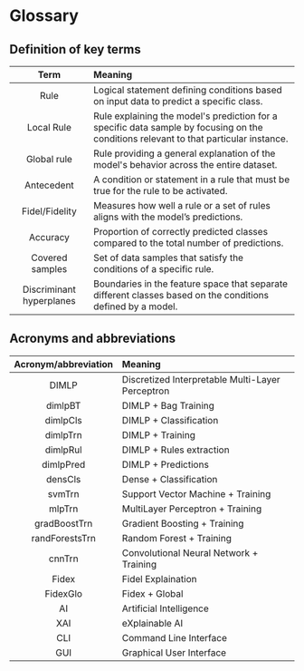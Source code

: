 # Glossary

## Definition of key terms

|  **Term**                      | **Meaning**                                                                              |
|:------------------------------:|:-----------------------------------------------------------------------------------------|
| Rule                           | Logical statement defining conditions based on input data to predict a specific class.   |
| Local Rule                     | Rule explaining the model's prediction for a specific data sample by focusing on the conditions relevant to that particular instance.    |
| Global rule                    | Rule providing a general explanation of the model's behavior across the entire dataset.  |
| Antecedent                     | A condition or statement in a rule that must be true for the rule to be activated.       |
| Fidel/Fidelity                 | Measures how well a rule or a set of rules aligns with the model’s predictions.          |
| Accuracy                       | Proportion of correctly predicted classes compared to the total number of predictions.   |
| Covered samples                | Set of data samples that satisfy the conditions of a specific rule.                      |
| Discriminant hyperplanes       | Boundaries in the feature space that separate different classes based on the conditions defined by a model.  |

## Acronyms and abbreviations

|  **Acronym/abbreviation**      | **Meaning**                                                      |
|:------------------------------:|:-----------------------------------------------------------------|
| DIMLP                          | Discretized Interpretable Multi-Layer Perceptron                 |
| dimlpBT                        | DIMLP + Bag Training                                             |
| dimlpCls                       | DIMLP + Classification                                           |
| dimlpTrn                       | DIMLP + Training                                                 |
| dimlpRul                       | DIMLP + Rules extraction                                         |
| dimlpPred                      | DIMLP + Predictions                                              |
| densCls                        | Dense + Classification                                           |
| svmTrn                         | Support Vector Machine + Training                                |
| mlpTrn                         | MultiLayer Perceptron + Training                                 |
| gradBoostTrn                   | Gradient Boosting + Training                                     |
| randForestsTrn                 | Random Forest + Training                                         |
| cnnTrn                         | Convolutional Neural Network + Training                          |
| Fidex                          | Fidel Explaination                                               |
| FidexGlo                       | Fidex + Global                                                   |
| AI                             | Artificial Intelligence                                          |
| XAI                            | eXplainable AI                                                   |
| CLI                            | Command Line Interface                                           |
| GUI                            | Graphical User Interface                                         |